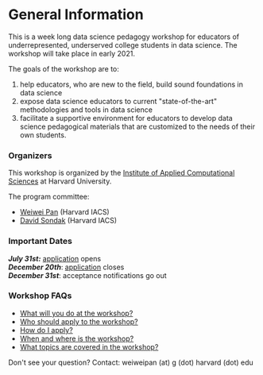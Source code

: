# General Information
This is a week long data science pedagogy workshop for educators of underrepresented, underserved college students in data science. The workshop will take place in early 2021.

The goals of the workshop are to: 
1. help educators, who are new to the field, build sound foundations in data science
2. expose data science educators to current "state-of-the-art" methodologies and tools in data science
3. facilitate a supportive environment for educators to develop data science pedagogical materials that are customized to the needs of their own students. 

### Organizers

This workshop is organized by the [Institute of Applied Computational Sciences](https://iacs.seas.harvard.edu) at Harvard University. 

The program committee:
- [Weiwei Pan](https://onefishy.github.io) (Harvard IACS)
- [David Sondak](https://iacs.seas.harvard.edu/people/david-sondak) (Harvard IACS)

### Important Dates 

***July 31st:*** [application](./application-process.html) opens<br>
***December 20th***: [application](./application-process.html) closes<br>
***December 31st***: acceptance notifications go out


### Workshop FAQs

- [What will you do at the workshop?](./what-to-do.html)
- [Who should apply to the workshop?](./who-should-apply.html)
- [How do I apply?](./application-process.html)
- [When and where is the workshop?](./when-and-where.html)
- [What topics are covered in the workshop?](./schedule.html)

Don't see your question? Contact: weiweipan (at) g (dot) harvard (dot) edu
